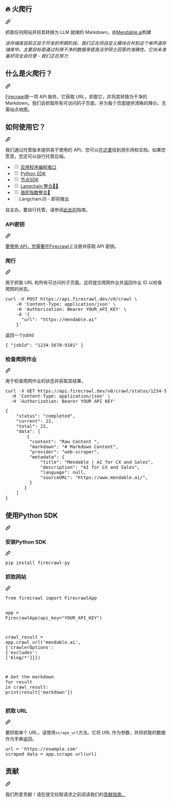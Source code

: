 <div class="Box-sc-g0xbh4-0 bJMeLZ js-snippet-clipboard-copy-unpositioned" data-hpc="true"><article class="markdown-body entry-content container-lg" itemprop="text"><div class="markdown-heading" dir="auto"><h1 tabindex="-1" class="heading-element" dir="auto"><font style="vertical-align: inherit;"><font style="vertical-align: inherit;">🔥 火爬行</font></font></h1><a id="user-content--firecrawl" class="anchor" aria-label="永久链接：🔥 火爬行" href="#-firecrawl"><svg class="octicon octicon-link" viewBox="0 0 16 16" version="1.1" width="16" height="16" aria-hidden="true"><path d="m7.775 3.275 1.25-1.25a3.5 3.5 0 1 1 4.95 4.95l-2.5 2.5a3.5 3.5 0 0 1-4.95 0 .751.751 0 0 1 .018-1.042.751.751 0 0 1 1.042-.018 1.998 1.998 0 0 0 2.83 0l2.5-2.5a2.002 2.002 0 0 0-2.83-2.83l-1.25 1.25a.751.751 0 0 1-1.042-.018.751.751 0 0 1-.018-1.042Zm-4.69 9.64a1.998 1.998 0 0 0 2.83 0l1.25-1.25a.751.751 0 0 1 1.042.018.751.751 0 0 1 .018 1.042l-1.25 1.25a3.5 3.5 0 1 1-4.95-4.95l2.5-2.5a3.5 3.5 0 0 1 4.95 0 .751.751 0 0 1-.018 1.042.751.751 0 0 1-1.042.018 1.998 1.998 0 0 0-2.83 0l-2.5 2.5a1.998 1.998 0 0 0 0 2.83Z"></path></svg></a></div>
<p dir="auto"><font style="vertical-align: inherit;"><font style="vertical-align: inherit;">抓取任何网站并将其转换为 LLM 就绪的 Markdown。由</font><a href="https://mendable.ai?ref=gfirecrawl" rel="nofollow"><font style="vertical-align: inherit;">Mendable.ai</font></a><font style="vertical-align: inherit;">构建</font></font><a href="https://mendable.ai?ref=gfirecrawl" rel="nofollow"><font style="vertical-align: inherit;"></font></a></p>
<p dir="auto"><em><font style="vertical-align: inherit;"><font style="vertical-align: inherit;">该存储库目前正处于开发的早期阶段。我们正在将自定义模块合并到这个单声道存储库中。主要目标是通过利用干净的数据来提高法学硕士回答的准确性。它尚未准备好完全自托管 - 我们正在努力</font></font></em></p>
<div class="markdown-heading" dir="auto"><h2 tabindex="-1" class="heading-element" dir="auto"><font style="vertical-align: inherit;"><font style="vertical-align: inherit;">什么是火爬行？</font></font></h2><a id="user-content-what-is-firecrawl" class="anchor" aria-label="永久链接：什么是火爬行？" href="#what-is-firecrawl"><svg class="octicon octicon-link" viewBox="0 0 16 16" version="1.1" width="16" height="16" aria-hidden="true"><path d="m7.775 3.275 1.25-1.25a3.5 3.5 0 1 1 4.95 4.95l-2.5 2.5a3.5 3.5 0 0 1-4.95 0 .751.751 0 0 1 .018-1.042.751.751 0 0 1 1.042-.018 1.998 1.998 0 0 0 2.83 0l2.5-2.5a2.002 2.002 0 0 0-2.83-2.83l-1.25 1.25a.751.751 0 0 1-1.042-.018.751.751 0 0 1-.018-1.042Zm-4.69 9.64a1.998 1.998 0 0 0 2.83 0l1.25-1.25a.751.751 0 0 1 1.042.018.751.751 0 0 1 .018 1.042l-1.25 1.25a3.5 3.5 0 1 1-4.95-4.95l2.5-2.5a3.5 3.5 0 0 1 4.95 0 .751.751 0 0 1-.018 1.042.751.751 0 0 1-1.042.018 1.998 1.998 0 0 0-2.83 0l-2.5 2.5a1.998 1.998 0 0 0 0 2.83Z"></path></svg></a></div>
<p dir="auto"><a href="https://firecrawl.dev?ref=github" rel="nofollow"><font style="vertical-align: inherit;"><font style="vertical-align: inherit;">Firecrawl</font></font></a><font style="vertical-align: inherit;"><font style="vertical-align: inherit;">是一项 API 服务，它获取 URL，抓取它，并将其转换为干净的 Markdown。我们会抓取所有可访问的子页面，并为每个页面提供清晰的降价。无需站点地图。</font></font></p>
<div class="markdown-heading" dir="auto"><h2 tabindex="-1" class="heading-element" dir="auto"><font style="vertical-align: inherit;"><font style="vertical-align: inherit;">如何使用它？</font></font></h2><a id="user-content-how-to-use-it" class="anchor" aria-label="永久链接： 如何使用它？" href="#how-to-use-it"><svg class="octicon octicon-link" viewBox="0 0 16 16" version="1.1" width="16" height="16" aria-hidden="true"><path d="m7.775 3.275 1.25-1.25a3.5 3.5 0 1 1 4.95 4.95l-2.5 2.5a3.5 3.5 0 0 1-4.95 0 .751.751 0 0 1 .018-1.042.751.751 0 0 1 1.042-.018 1.998 1.998 0 0 0 2.83 0l2.5-2.5a2.002 2.002 0 0 0-2.83-2.83l-1.25 1.25a.751.751 0 0 1-1.042-.018.751.751 0 0 1-.018-1.042Zm-4.69 9.64a1.998 1.998 0 0 0 2.83 0l1.25-1.25a.751.751 0 0 1 1.042.018.751.751 0 0 1 .018 1.042l-1.25 1.25a3.5 3.5 0 1 1-4.95-4.95l2.5-2.5a3.5 3.5 0 0 1 4.95 0 .751.751 0 0 1-.018 1.042.751.751 0 0 1-1.042.018 1.998 1.998 0 0 0-2.83 0l-2.5 2.5a1.998 1.998 0 0 0 0 2.83Z"></path></svg></a></div>
<p dir="auto"><font style="vertical-align: inherit;"><font style="vertical-align: inherit;">我们通过托管版本提供易于使用的 API。您可以</font></font><a href="https://firecrawl.dev/playground" rel="nofollow"><font style="vertical-align: inherit;"><font style="vertical-align: inherit;">在这里</font></font></a><font style="vertical-align: inherit;"><font style="vertical-align: inherit;">找到游乐场和文档</font><font style="vertical-align: inherit;">。如果您愿意，您还可以自行托管后端。</font></font></p>
<ul class="contains-task-list">
<li class="task-list-item"><input type="checkbox" id="" disabled="" class="task-list-item-checkbox" checked=""> <a href="https://firecrawl.dev/playground" rel="nofollow"><font style="vertical-align: inherit;"><font style="vertical-align: inherit;">应用程序编程接口</font></font></a></li>
<li class="task-list-item"><input type="checkbox" id="" disabled="" class="task-list-item-checkbox" checked=""> <a href="https://github.com/mendableai/firecrawl/tree/main/apps/python-sdk"><font style="vertical-align: inherit;"><font style="vertical-align: inherit;">Python SDK</font></font></a></li>
<li class="task-list-item"><input type="checkbox" id="" disabled="" class="task-list-item-checkbox" checked=""> <a href="https://github.com/mendableai/firecrawl/tree/main/apps/js-sdk"><font style="vertical-align: inherit;"><font style="vertical-align: inherit;">节点SDK</font></font></a></li>
<li class="task-list-item"><input type="checkbox" id="" disabled="" class="task-list-item-checkbox" checked=""> <a href="https://python.langchain.com/docs/integrations/document_loaders/firecrawl/" rel="nofollow"><font style="vertical-align: inherit;"><font style="vertical-align: inherit;">Langchain 整合🦜🔗</font></font></a></li>
<li class="task-list-item"><input type="checkbox" id="" disabled="" class="task-list-item-checkbox" checked=""> <a href="https://docs.llamaindex.ai/en/latest/examples/data_connectors/WebPageDemo/#using-firecrawl-reader" rel="nofollow"><font style="vertical-align: inherit;"><font style="vertical-align: inherit;">骆驼指数整合🦙</font></font></a></li>
<li class="task-list-item"><input type="checkbox" id="" disabled="" class="task-list-item-checkbox"><font style="vertical-align: inherit;"><font style="vertical-align: inherit;">LangchainJS - 即将推出</font></font></li>
</ul>
<p dir="auto"><font style="vertical-align: inherit;"><font style="vertical-align: inherit;">自主办。要自行托管，请参阅</font></font><a href="https://github.com/mendableai/firecrawl/blob/main/SELF_HOST.md"><font style="vertical-align: inherit;"><font style="vertical-align: inherit;">此处的</font></font></a><font style="vertical-align: inherit;"><font style="vertical-align: inherit;">指南。</font></font></p>
<div class="markdown-heading" dir="auto"><h3 tabindex="-1" class="heading-element" dir="auto"><font style="vertical-align: inherit;"><font style="vertical-align: inherit;">API密钥</font></font></h3><a id="user-content-api-key" class="anchor" aria-label="永久链接：API 密钥" href="#api-key"><svg class="octicon octicon-link" viewBox="0 0 16 16" version="1.1" width="16" height="16" aria-hidden="true"><path d="m7.775 3.275 1.25-1.25a3.5 3.5 0 1 1 4.95 4.95l-2.5 2.5a3.5 3.5 0 0 1-4.95 0 .751.751 0 0 1 .018-1.042.751.751 0 0 1 1.042-.018 1.998 1.998 0 0 0 2.83 0l2.5-2.5a2.002 2.002 0 0 0-2.83-2.83l-1.25 1.25a.751.751 0 0 1-1.042-.018.751.751 0 0 1-.018-1.042Zm-4.69 9.64a1.998 1.998 0 0 0 2.83 0l1.25-1.25a.751.751 0 0 1 1.042.018.751.751 0 0 1 .018 1.042l-1.25 1.25a3.5 3.5 0 1 1-4.95-4.95l2.5-2.5a3.5 3.5 0 0 1 4.95 0 .751.751 0 0 1-.018 1.042.751.751 0 0 1-1.042.018 1.998 1.998 0 0 0-2.83 0l-2.5 2.5a1.998 1.998 0 0 0 0 2.83Z"></path></svg></a></div>
<p dir="auto"><font style="vertical-align: inherit;"></font><a href="https://firecrawl.dev" rel="nofollow"><font style="vertical-align: inherit;"><font style="vertical-align: inherit;">要使用 API，您需要在Firecrawl</font></font></a><font style="vertical-align: inherit;"><font style="vertical-align: inherit;">上注册</font><font style="vertical-align: inherit;">并获取 API 密钥。</font></font></p>
<div class="markdown-heading" dir="auto"><h3 tabindex="-1" class="heading-element" dir="auto"><font style="vertical-align: inherit;"><font style="vertical-align: inherit;">爬行</font></font></h3><a id="user-content-crawling" class="anchor" aria-label="永久链接： 爬行" href="#crawling"><svg class="octicon octicon-link" viewBox="0 0 16 16" version="1.1" width="16" height="16" aria-hidden="true"><path d="m7.775 3.275 1.25-1.25a3.5 3.5 0 1 1 4.95 4.95l-2.5 2.5a3.5 3.5 0 0 1-4.95 0 .751.751 0 0 1 .018-1.042.751.751 0 0 1 1.042-.018 1.998 1.998 0 0 0 2.83 0l2.5-2.5a2.002 2.002 0 0 0-2.83-2.83l-1.25 1.25a.751.751 0 0 1-1.042-.018.751.751 0 0 1-.018-1.042Zm-4.69 9.64a1.998 1.998 0 0 0 2.83 0l1.25-1.25a.751.751 0 0 1 1.042.018.751.751 0 0 1 .018 1.042l-1.25 1.25a3.5 3.5 0 1 1-4.95-4.95l2.5-2.5a3.5 3.5 0 0 1 4.95 0 .751.751 0 0 1-.018 1.042.751.751 0 0 1-1.042.018 1.998 1.998 0 0 0-2.83 0l-2.5 2.5a1.998 1.998 0 0 0 0 2.83Z"></path></svg></a></div>
<p dir="auto"><font style="vertical-align: inherit;"><font style="vertical-align: inherit;">用于抓取 URL 和所有可访问的子页面。这将提交爬网作业并返回作业 ID 以检查爬网的状态。</font></font></p>
<div class="highlight highlight-source-shell notranslate position-relative overflow-auto" dir="auto"><pre>curl -X POST https://api.firecrawl.dev/v0/crawl \
    -H <span class="pl-s"><span class="pl-pds">'</span>Content-Type: application/json<span class="pl-pds">'</span></span> \
    -H <span class="pl-s"><span class="pl-pds">'</span>Authorization: Bearer YOUR_API_KEY<span class="pl-pds">'</span></span> \
    -d <span class="pl-s"><span class="pl-pds">'</span>{</span>
<span class="pl-s">      "url": "https://mendable.ai"</span>
<span class="pl-s">    }<span class="pl-pds">'</span></span></pre><div class="zeroclipboard-container">

  </div></div>
<p dir="auto"><font style="vertical-align: inherit;"><font style="vertical-align: inherit;">返回一个jobId</font></font></p>
<div class="highlight highlight-source-json notranslate position-relative overflow-auto" dir="auto"><pre>{ <span class="pl-ent">"jobId"</span>: <span class="pl-s"><span class="pl-pds">"</span>1234-5678-9101<span class="pl-pds">"</span></span> }</pre><div class="zeroclipboard-container">
  
  </div></div>
<div class="markdown-heading" dir="auto"><h3 tabindex="-1" class="heading-element" dir="auto"><font style="vertical-align: inherit;"><font style="vertical-align: inherit;">检查爬网作业</font></font></h3><a id="user-content-check-crawl-job" class="anchor" aria-label="永久链接：检查爬网作业" href="#check-crawl-job"><svg class="octicon octicon-link" viewBox="0 0 16 16" version="1.1" width="16" height="16" aria-hidden="true"><path d="m7.775 3.275 1.25-1.25a3.5 3.5 0 1 1 4.95 4.95l-2.5 2.5a3.5 3.5 0 0 1-4.95 0 .751.751 0 0 1 .018-1.042.751.751 0 0 1 1.042-.018 1.998 1.998 0 0 0 2.83 0l2.5-2.5a2.002 2.002 0 0 0-2.83-2.83l-1.25 1.25a.751.751 0 0 1-1.042-.018.751.751 0 0 1-.018-1.042Zm-4.69 9.64a1.998 1.998 0 0 0 2.83 0l1.25-1.25a.751.751 0 0 1 1.042.018.751.751 0 0 1 .018 1.042l-1.25 1.25a3.5 3.5 0 1 1-4.95-4.95l2.5-2.5a3.5 3.5 0 0 1 4.95 0 .751.751 0 0 1-.018 1.042.751.751 0 0 1-1.042.018 1.998 1.998 0 0 0-2.83 0l-2.5 2.5a1.998 1.998 0 0 0 0 2.83Z"></path></svg></a></div>
<p dir="auto"><font style="vertical-align: inherit;"><font style="vertical-align: inherit;">用于检查爬网作业的状态并获取其结果。</font></font></p>
<div class="highlight highlight-source-shell notranslate position-relative overflow-auto" dir="auto"><pre>curl -X GET https://api.firecrawl.dev/v0/crawl/status/1234-5678-9101 \
  -H <span class="pl-s"><span class="pl-pds">'</span>Content-Type: application/json<span class="pl-pds">'</span></span> \
  -H <span class="pl-s"><span class="pl-pds">'</span>Authorization: Bearer YOUR_API_KEY<span class="pl-pds">'</span></span></pre><div class="zeroclipboard-container">

  </div></div>
<div class="highlight highlight-source-json notranslate position-relative overflow-auto" dir="auto"><pre>{
    <span class="pl-ent">"status"</span>: <span class="pl-s"><span class="pl-pds">"</span>completed<span class="pl-pds">"</span></span>,
    <span class="pl-ent">"current"</span>: <span class="pl-c1">22</span>,
    <span class="pl-ent">"total"</span>: <span class="pl-c1">22</span>,
    <span class="pl-ent">"data"</span>: [
        {
         <span class="pl-ent">"content"</span>: <span class="pl-s"><span class="pl-pds">"</span>Raw Content <span class="pl-pds">"</span></span>,
         <span class="pl-ent">"markdown"</span>: <span class="pl-s"><span class="pl-pds">"</span># Markdown Content<span class="pl-pds">"</span></span>,
         <span class="pl-ent">"provider"</span>: <span class="pl-s"><span class="pl-pds">"</span>web-scraper<span class="pl-pds">"</span></span>,
         <span class="pl-ent">"metadata"</span>: {
             <span class="pl-ent">"title"</span>: <span class="pl-s"><span class="pl-pds">"</span>Mendable | AI for CX and Sales<span class="pl-pds">"</span></span>,
             <span class="pl-ent">"description"</span>: <span class="pl-s"><span class="pl-pds">"</span>AI for CX and Sales<span class="pl-pds">"</span></span>,
             <span class="pl-ent">"language"</span>: <span class="pl-c1">null</span>,
             <span class="pl-ent">"sourceURL"</span>: <span class="pl-s"><span class="pl-pds">"</span>https://www.mendable.ai/<span class="pl-pds">"</span></span>,
         }
       }
    ]
}</pre><div class="zeroclipboard-container">

  </div></div>
<div class="markdown-heading" dir="auto"><h2 tabindex="-1" class="heading-element" dir="auto"><font style="vertical-align: inherit;"><font style="vertical-align: inherit;">使用Python SDK</font></font></h2><a id="user-content-using-python-sdk" class="anchor" aria-label="永久链接：使用 Python SDK" href="#using-python-sdk"><svg class="octicon octicon-link" viewBox="0 0 16 16" version="1.1" width="16" height="16" aria-hidden="true"><path d="m7.775 3.275 1.25-1.25a3.5 3.5 0 1 1 4.95 4.95l-2.5 2.5a3.5 3.5 0 0 1-4.95 0 .751.751 0 0 1 .018-1.042.751.751 0 0 1 1.042-.018 1.998 1.998 0 0 0 2.83 0l2.5-2.5a2.002 2.002 0 0 0-2.83-2.83l-1.25 1.25a.751.751 0 0 1-1.042-.018.751.751 0 0 1-.018-1.042Zm-4.69 9.64a1.998 1.998 0 0 0 2.83 0l1.25-1.25a.751.751 0 0 1 1.042.018.751.751 0 0 1 .018 1.042l-1.25 1.25a3.5 3.5 0 1 1-4.95-4.95l2.5-2.5a3.5 3.5 0 0 1 4.95 0 .751.751 0 0 1-.018 1.042.751.751 0 0 1-1.042.018 1.998 1.998 0 0 0-2.83 0l-2.5 2.5a1.998 1.998 0 0 0 0 2.83Z"></path></svg></a></div>
<div class="markdown-heading" dir="auto"><h3 tabindex="-1" class="heading-element" dir="auto"><font style="vertical-align: inherit;"><font style="vertical-align: inherit;">安装Python SDK</font></font></h3><a id="user-content-installing-python-sdk" class="anchor" aria-label="永久链接：安装Python SDK" href="#installing-python-sdk"><svg class="octicon octicon-link" viewBox="0 0 16 16" version="1.1" width="16" height="16" aria-hidden="true"><path d="m7.775 3.275 1.25-1.25a3.5 3.5 0 1 1 4.95 4.95l-2.5 2.5a3.5 3.5 0 0 1-4.95 0 .751.751 0 0 1 .018-1.042.751.751 0 0 1 1.042-.018 1.998 1.998 0 0 0 2.83 0l2.5-2.5a2.002 2.002 0 0 0-2.83-2.83l-1.25 1.25a.751.751 0 0 1-1.042-.018.751.751 0 0 1-.018-1.042Zm-4.69 9.64a1.998 1.998 0 0 0 2.83 0l1.25-1.25a.751.751 0 0 1 1.042.018.751.751 0 0 1 .018 1.042l-1.25 1.25a3.5 3.5 0 1 1-4.95-4.95l2.5-2.5a3.5 3.5 0 0 1 4.95 0 .751.751 0 0 1-.018 1.042.751.751 0 0 1-1.042.018 1.998 1.998 0 0 0-2.83 0l-2.5 2.5a1.998 1.998 0 0 0 0 2.83Z"></path></svg></a></div>
<div class="highlight highlight-source-shell notranslate position-relative overflow-auto" dir="auto"><pre>pip install firecrawl-py</pre><div class="zeroclipboard-container">

  </div></div>
<div class="markdown-heading" dir="auto"><h3 tabindex="-1" class="heading-element" dir="auto"><font style="vertical-align: inherit;"><font style="vertical-align: inherit;">抓取网站</font></font></h3><a id="user-content-crawl-a-website" class="anchor" aria-label="永久链接：抓取网站" href="#crawl-a-website"><svg class="octicon octicon-link" viewBox="0 0 16 16" version="1.1" width="16" height="16" aria-hidden="true"><path d="m7.775 3.275 1.25-1.25a3.5 3.5 0 1 1 4.95 4.95l-2.5 2.5a3.5 3.5 0 0 1-4.95 0 .751.751 0 0 1 .018-1.042.751.751 0 0 1 1.042-.018 1.998 1.998 0 0 0 2.83 0l2.5-2.5a2.002 2.002 0 0 0-2.83-2.83l-1.25 1.25a.751.751 0 0 1-1.042-.018.751.751 0 0 1-.018-1.042Zm-4.69 9.64a1.998 1.998 0 0 0 2.83 0l1.25-1.25a.751.751 0 0 1 1.042.018.751.751 0 0 1 .018 1.042l-1.25 1.25a3.5 3.5 0 1 1-4.95-4.95l2.5-2.5a3.5 3.5 0 0 1 4.95 0 .751.751 0 0 1-.018 1.042.751.751 0 0 1-1.042.018 1.998 1.998 0 0 0-2.83 0l-2.5 2.5a1.998 1.998 0 0 0 0 2.83Z"></path></svg></a></div>
<div class="highlight highlight-source-python notranslate position-relative overflow-auto" dir="auto"><pre><span class="pl-k">from</span> <span class="pl-s1">firecrawl</span> <span class="pl-k">import</span> <span class="pl-v">FirecrawlApp</span>

<span class="pl-s1">app</span> <span class="pl-c1">=</span> <span class="pl-v">FirecrawlApp</span>(<span class="pl-s1">api_key</span><span class="pl-c1">=</span><span class="pl-s">"YOUR_API_KEY"</span>)

<span class="pl-s1">crawl_result</span> <span class="pl-c1">=</span> <span class="pl-s1">app</span>.<span class="pl-en">crawl_url</span>(<span class="pl-s">'mendable.ai'</span>, {<span class="pl-s">'crawlerOptions'</span>: {<span class="pl-s">'excludes'</span>: [<span class="pl-s">'blog/*'</span>]}})

<span class="pl-c"># Get the markdown</span>
<span class="pl-k">for</span> <span class="pl-s1">result</span> <span class="pl-c1">in</span> <span class="pl-s1">crawl_result</span>:
    <span class="pl-en">print</span>(<span class="pl-s1">result</span>[<span class="pl-s">'markdown'</span>])</pre><div class="zeroclipboard-container">

  </div></div>
<div class="markdown-heading" dir="auto"><h3 tabindex="-1" class="heading-element" dir="auto"><font style="vertical-align: inherit;"><font style="vertical-align: inherit;">抓取 URL</font></font></h3><a id="user-content-scraping-a-url" class="anchor" aria-label="永久链接：抓取 URL" href="#scraping-a-url"><svg class="octicon octicon-link" viewBox="0 0 16 16" version="1.1" width="16" height="16" aria-hidden="true"><path d="m7.775 3.275 1.25-1.25a3.5 3.5 0 1 1 4.95 4.95l-2.5 2.5a3.5 3.5 0 0 1-4.95 0 .751.751 0 0 1 .018-1.042.751.751 0 0 1 1.042-.018 1.998 1.998 0 0 0 2.83 0l2.5-2.5a2.002 2.002 0 0 0-2.83-2.83l-1.25 1.25a.751.751 0 0 1-1.042-.018.751.751 0 0 1-.018-1.042Zm-4.69 9.64a1.998 1.998 0 0 0 2.83 0l1.25-1.25a.751.751 0 0 1 1.042.018.751.751 0 0 1 .018 1.042l-1.25 1.25a3.5 3.5 0 1 1-4.95-4.95l2.5-2.5a3.5 3.5 0 0 1 4.95 0 .751.751 0 0 1-.018 1.042.751.751 0 0 1-1.042.018 1.998 1.998 0 0 0-2.83 0l-2.5 2.5a1.998 1.998 0 0 0 0 2.83Z"></path></svg></a></div>
<p dir="auto"><font style="vertical-align: inherit;"><font style="vertical-align: inherit;">要抓取单个 URL，请使用</font></font><code>scrape_url</code><font style="vertical-align: inherit;"><font style="vertical-align: inherit;">方法。它将 URL 作为参数，并将抓取的数据作为字典返回。</font></font></p>
<div class="highlight highlight-source-python notranslate position-relative overflow-auto" dir="auto"><pre><span class="pl-s1">url</span> <span class="pl-c1">=</span> <span class="pl-s">'https://example.com'</span>
<span class="pl-s1">scraped_data</span> <span class="pl-c1">=</span> <span class="pl-s1">app</span>.<span class="pl-en">scrape_url</span>(<span class="pl-s1">url</span>)</pre><div class="zeroclipboard-container">

  </div></div>
<div class="markdown-heading" dir="auto"><h2 tabindex="-1" class="heading-element" dir="auto"><font style="vertical-align: inherit;"><font style="vertical-align: inherit;">贡献</font></font></h2><a id="user-content-contributing" class="anchor" aria-label="永久链接：贡献" href="#contributing"><svg class="octicon octicon-link" viewBox="0 0 16 16" version="1.1" width="16" height="16" aria-hidden="true"><path d="m7.775 3.275 1.25-1.25a3.5 3.5 0 1 1 4.95 4.95l-2.5 2.5a3.5 3.5 0 0 1-4.95 0 .751.751 0 0 1 .018-1.042.751.751 0 0 1 1.042-.018 1.998 1.998 0 0 0 2.83 0l2.5-2.5a2.002 2.002 0 0 0-2.83-2.83l-1.25 1.25a.751.751 0 0 1-1.042-.018.751.751 0 0 1-.018-1.042Zm-4.69 9.64a1.998 1.998 0 0 0 2.83 0l1.25-1.25a.751.751 0 0 1 1.042.018.751.751 0 0 1 .018 1.042l-1.25 1.25a3.5 3.5 0 1 1-4.95-4.95l2.5-2.5a3.5 3.5 0 0 1 4.95 0 .751.751 0 0 1-.018 1.042.751.751 0 0 1-1.042.018 1.998 1.998 0 0 0-2.83 0l-2.5 2.5a1.998 1.998 0 0 0 0 2.83Z"></path></svg></a></div>
<p dir="auto"><font style="vertical-align: inherit;"><font style="vertical-align: inherit;">我们热爱贡献！请</font><font style="vertical-align: inherit;">在提交拉取请求之前</font><font style="vertical-align: inherit;">阅读我们的</font></font><a href="/mendableai/firecrawl/blob/main/CONTRIBUTING.md"><font style="vertical-align: inherit;"><font style="vertical-align: inherit;">贡献指南。</font></font></a><font style="vertical-align: inherit;"></font></p>
</article></div>
